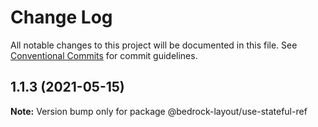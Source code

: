 # Change Log

All notable changes to this project will be documented in this file.
See [Conventional Commits](https://conventionalcommits.org) for commit guidelines.

## 1.1.3 (2021-05-15)

**Note:** Version bump only for package @bedrock-layout/use-stateful-ref
